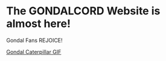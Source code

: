 # The GONDALCORD Website is almost here!
Gondal Fans REJOICE!

<div class="tenor-gif-embed" data-postid="16267445" data-share-method="host" data-aspect-ratio="1.02564" data-width="100%"><a href="https://tenor.com/view/gondal-caterpillar-bug-insect-crawling-gif-16267445">Gondal Caterpillar GIF</a>
